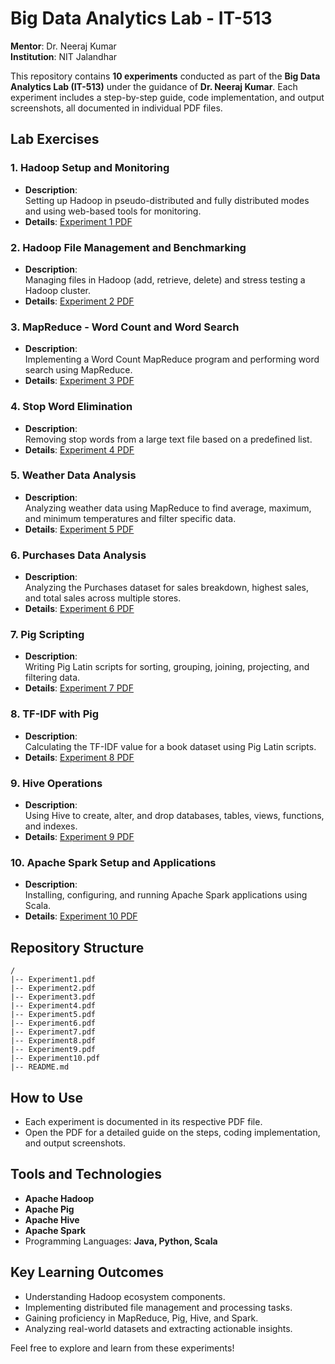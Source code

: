 # Big Data Analytics Lab - IT-513  
**Mentor**: Dr. Neeraj Kumar  
**Institution**: NIT Jalandhar  

This repository contains **10 experiments** conducted as part of the **Big Data Analytics Lab (IT-513)** under the guidance of **Dr. Neeraj Kumar**. Each experiment includes a step-by-step guide, code implementation, and output screenshots, all documented in individual PDF files.  

## Lab Exercises  

### 1. Hadoop Setup and Monitoring  
- **Description**:  
  Setting up Hadoop in pseudo-distributed and fully distributed modes and using web-based tools for monitoring.  
- **Details**: [Experiment 1 PDF](https://github.com/ankigit1/Big-Data-Analytics-Lab-Work-IT-513/blob/main/LAB%201.pdf)  

### 2. Hadoop File Management and Benchmarking  
- **Description**:  
  Managing files in Hadoop (add, retrieve, delete) and stress testing a Hadoop cluster.  
- **Details**: [Experiment 2 PDF](https://github.com/ankigit1/Big-Data-Analytics-Lab-Work-IT-513/blob/main/LAB%202.pdf)  

### 3. MapReduce - Word Count and Word Search  
- **Description**:  
  Implementing a Word Count MapReduce program and performing word search using MapReduce.  
- **Details**: [Experiment 3 PDF](https://github.com/ankigit1/Big-Data-Analytics-Lab-Work-IT-513/blob/main/LAB%203.pdf)  

### 4. Stop Word Elimination  
- **Description**:  
  Removing stop words from a large text file based on a predefined list.  
- **Details**: [Experiment 4 PDF](https://github.com/ankigit1/Big-Data-Analytics-Lab-Work-IT-513/blob/main/LAB%204.pdf)  

### 5. Weather Data Analysis  
- **Description**:  
  Analyzing weather data using MapReduce to find average, maximum, and minimum temperatures and filter specific data.  
- **Details**: [Experiment 5 PDF](https://github.com/ankigit1/Big-Data-Analytics-Lab-Work-IT-513/blob/main/LAB%205.pdf)  

### 6. Purchases Data Analysis  
- **Description**:  
  Analyzing the Purchases dataset for sales breakdown, highest sales, and total sales across multiple stores.  
- **Details**: [Experiment 6 PDF](https://github.com/ankigit1/Big-Data-Analytics-Lab-Work-IT-513/blob/main/LAB%206.pdf)  

### 7. Pig Scripting  
- **Description**:  
  Writing Pig Latin scripts for sorting, grouping, joining, projecting, and filtering data.  
- **Details**: [Experiment 7 PDF](https://github.com/ankigit1/Big-Data-Analytics-Lab-Work-IT-513/blob/main/LAB%207.pdf)  

### 8. TF-IDF with Pig  
- **Description**:  
  Calculating the TF-IDF value for a book dataset using Pig Latin scripts.  
- **Details**: [Experiment 8 PDF](https://github.com/ankigit1/Big-Data-Analytics-Lab-Work-IT-513/blob/main/LAB%208.pdf)  

### 9. Hive Operations  
- **Description**:  
  Using Hive to create, alter, and drop databases, tables, views, functions, and indexes.  
- **Details**: [Experiment 9 PDF](https://github.com/ankigit1/Big-Data-Analytics-Lab-Work-IT-513/blob/main/LAB%209.pdf)  

### 10. Apache Spark Setup and Applications  
- **Description**:  
  Installing, configuring, and running Apache Spark applications using Scala.  
- **Details**: [Experiment 10 PDF](https://github.com/ankigit1/Big-Data-Analytics-Lab-Work-IT-513/blob/main/LAB%2010.pdf)  

## Repository Structure  

```
/  
|-- Experiment1.pdf  
|-- Experiment2.pdf  
|-- Experiment3.pdf  
|-- Experiment4.pdf  
|-- Experiment5.pdf  
|-- Experiment6.pdf  
|-- Experiment7.pdf  
|-- Experiment8.pdf  
|-- Experiment9.pdf  
|-- Experiment10.pdf  
|-- README.md  
```  

## How to Use  
- Each experiment is documented in its respective PDF file.  
- Open the PDF for a detailed guide on the steps, coding implementation, and output screenshots.  

## Tools and Technologies  
- **Apache Hadoop**  
- **Apache Pig**  
- **Apache Hive**  
- **Apache Spark**  
- Programming Languages: **Java, Python, Scala**  

## Key Learning Outcomes  
- Understanding Hadoop ecosystem components.  
- Implementing distributed file management and processing tasks.  
- Gaining proficiency in MapReduce, Pig, Hive, and Spark.  
- Analyzing real-world datasets and extracting actionable insights.  

Feel free to explore and learn from these experiments!  
